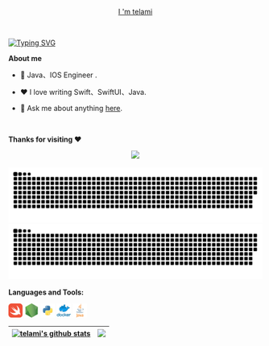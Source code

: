 <p align="center"><a href="https://octree.github.io">I 'm telami</a></p>

<br />

[![Typing SVG](https://readme-typing-svg.herokuapp.com?color=%2336BCF7&center=true&vCenter=true&width=600&lines=Hi+there+👋,+I+am+telami;+Welcome+to+My+Profile!;Over+6+years+of+programming+experience;Always+learning+new+things+)](https://git.io/typing-svg)


**About me**

- 💼 Java、IOS Engineer <!-- at [](https://telami.cn) -->.

- ❤️ I love writing Swift、SwiftUI、Java.

- 💬 Ask me about anything [here](https://github.com/telami/telami/issues).


<br/>

**Thanks for visiting :heart:**

<p align="center"> 
<img src="https://profile-counter.glitch.me/telami/count.svg">  
</p>

![GitHub Snake Light](https://github.com/telami/telami/blob/output/github-contribution-grid-snake.svg#gh-light-mode-only)
![GitHub Snake Light](https://github.com/telami/telami/blob/output/github-contribution-grid-snake-dark.svg#gh-light-mode-only#gh-dark-mode-only)


**Languages and Tools:**  

<code><img height="28" src="https://raw.githubusercontent.com/github/explore/80688e429a7d4ef2fca1e82350fe8e3517d3494d/topics/swift/swift.png"></code>
<code><img height="28" src="https://raw.githubusercontent.com/github/explore/80688e429a7d4ef2fca1e82350fe8e3517d3494d/topics/nodejs/nodejs.png"></code>
<code><img height="28" src="https://raw.githubusercontent.com/github/explore/80688e429a7d4ef2fca1e82350fe8e3517d3494d/topics/python/python.png"></code>
<code><img height="28" src="https://raw.githubusercontent.com/github/explore/80688e429a7d4ef2fca1e82350fe8e3517d3494d/topics/docker/docker.png"></code>
<code><img height="28" src="https://raw.githubusercontent.com/github/explore/80688e429a7d4ef2fca1e82350fe8e3517d3494d/topics/java/java.png"></code>

| <a href="https://github.com/telami"><img align="center" src="https://github-readme-stats.vercel.app/api?username=telami&show_icons=true&include_all_commits=true&theme=buefy&hide_border=true&title_color=8E354A&text_color=616138&icon_color=616138&custom_title=telami%27s%20Github%20Stats" alt="telami's github stats" /></a> | <a href="https://github.com/anuraghazra/github-readme-stats"><img align="center" src="https://github-readme-stats.vercel.app/api/top-langs/?username=telami&layout=compact&theme=buefy&hide_border=true&title_color=8E354A&text_color=616138&icon_color=8E354A" /></a> |
| ------------------------------------------------------------ | ------------------------------------------------------------ |

<br />
<br />
